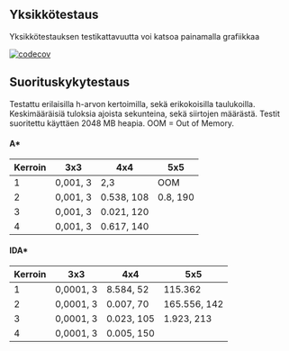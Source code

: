 ## Yksikkötestaus

Yksikkötestauksen testikattavuutta voi katsoa painamalla grafiikkaa

[![codecov](https://codecov.io/gh/Sampyy/15-puzzle-solver/branch/master/graphs/badge.svg)](https://codecov.io/gh/Sampyy/15-puzzle-solver)


## Suorituskykytestaus

Testattu erilaisilla h-arvon kertoimilla, sekä erikokoisilla taulukoilla. Keskimääräisiä tuloksia ajoista sekunteina, sekä siirtojen määrästä. Testit suoritettu käyttäen 2048 MB heapia. OOM = Out of Memory.

#### A*

| Kerroin | 3x3 | 4x4 | 5x5 |           
| --- | --- | --- | --- |               
| 1   | 0,001, 3 | 2,3 | OOM
| 2   | 0,001, 3 | 0.538, 108 | 0.8, 190
| 3   | 0,001, 3 | 0.021, 120 
| 4   | 0,001, 3 | 0.617, 140


#### IDA*

| Kerroin | 3x3 | 4x4 | 5x5 |
| --- | --- | --- | --- |
| 1   | 0,0001, 3 | 8.584, 52| 115.362 |
| 2   | 0,0001, 3 | 0.007, 70 | 165.556, 142 |
| 3   | 0,0001, 3 | 0.023, 105 | 1.923, 213 |
| 4   | 0,0001, 3 | 0.005, 150 |

